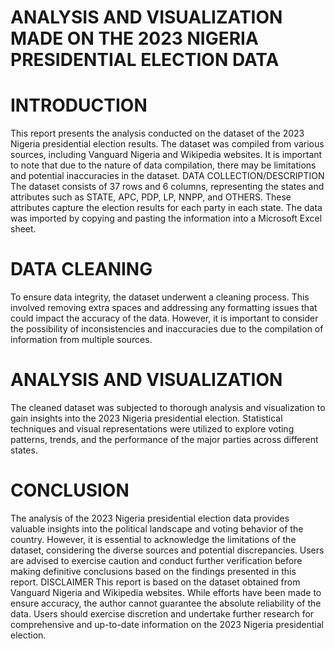 # ANALYSIS AND VISUALIZATION MADE ON THE 2023 NIGERIA PRESIDENTIAL ELECTION DATA
# INTRODUCTION
This report presents the analysis conducted on the dataset of the 2023 Nigeria presidential election results. The dataset was compiled from various sources, including Vanguard Nigeria and Wikipedia websites. It is important to note that due to the nature of data compilation, there may be limitations and potential inaccuracies in the dataset.
DATA COLLECTION/DESCRIPTION
The dataset consists of 37 rows and 6 columns, representing the states and attributes such as STATE, APC, PDP, LP, NNPP, and OTHERS. These attributes capture the election results for each party in each state. The data was imported by copying and pasting the information into a Microsoft Excel sheet.
# DATA CLEANING
To ensure data integrity, the dataset underwent a cleaning process. This involved removing extra spaces and addressing any formatting issues that could impact the accuracy of the data. However, it is important to consider the possibility of inconsistencies and inaccuracies due to the compilation of information from multiple sources.
# ANALYSIS AND VISUALIZATION
The cleaned dataset was subjected to thorough analysis and visualization to gain insights into the 2023 Nigeria presidential election. Statistical techniques and visual representations were utilized to explore voting patterns, trends, and the performance of the major parties across different states.
# CONCLUSION
The analysis of the 2023 Nigeria presidential election data provides valuable insights into the political landscape and voting behavior of the country. However, it is essential to acknowledge the limitations of the dataset, considering the diverse sources and potential discrepancies. Users are advised to exercise caution and conduct further verification before making definitive conclusions based on the findings presented in this report.
DISCLAIMER
This report is based on the dataset obtained from Vanguard Nigeria and Wikipedia websites. While efforts have been made to ensure accuracy, the author cannot guarantee the absolute reliability of the data. Users should exercise discretion and undertake further research for comprehensive and up-to-date information on the 2023 Nigeria presidential election.
